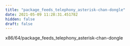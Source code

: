 ```yaml
---
title: "package_feeds_telephony_asterisk-chan-dongle"
date: 2021-05-09 11:28:31.451782
hidden: false
draft: false
---
```


x86/64/package_feeds_telephony_asterisk-chan-dongle

